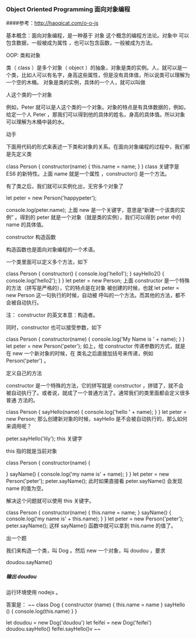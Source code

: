 ### Object Oriented Programming 面向对象编程

####参考：http://haoqicat.com/o-o-js

基本概念：面向对象编程，是一种基于 对象 这个概念的编程方法论。对象中 可以包含数据，一般被成为属性 ，也可以包含函数，一般被成为方法。

OOP: 类和对象

类（ class ）是多个对象（ object ）的抽象，对象是类的实例。人，就可以是一个类，比如人可以有名字，身高这些属性，但是没有具体值，所以说类可以理解为一个空的木桶。 对象是类的实例，具体的一个人，就可以叫做

人这个类的一个对象

例如，Peter 就可以是人这个类的一个对象。对象的特点是有具体数据的，例如，给定一个人 Peter ，那我们可以得到他的具体的姓名，身高的具体值。所以对象可以理解为木桶中装的水。

动手

下面用代码的形式来表述一下类和对象的关系。在面向对象编程的过程中，我们都是先定义类

class Person {
  constructor(name) {
    this.name = name;
  }
}
class 关键字是 ES6 的新特性。上面 name 就是一个属性 ，constructor() 是一个方法。

有了类之后，我们就可以实例化出，无穷多个对象了

let peter = new Person('happypeter');

console.log(peter.name);
上面 new 是一个关键字，意思是“新建一个该类的实例” 。得到的 peter 就是一个对象（就是类的实例），我们可以得到 peter 中的 name 的具体值。

constructor 构造函数

构造函数也是面向对象编程的一个术语。

一个类里面可以定义多个方法，如下

class Person {
  constructor() {
    console.log('hello1');
  }
  sayHello2() {
    console.log('hello2');
  }
}
let peter = new Person;
上面 constructor 是一个特殊的方法（拼写是严格的），它的特点是在对象 被创建的时候，也就 let peter = new Person 这一句执行的时候，自动被 呼叫的一个方法。而其他的方法，都不会被自动执行。

注： constructor 的英文本意：构造者。

同时，constructor 也可以接受参数，如下

class Person {
  constructor(name) {
    console.log('My Name is ' + name);
  }
}
let peter = new Person('peter');
如上，给 constructor 传递参数的方式，就是在 new 一个新对象的时候，在 类名之后直接加括号来传递，例如 Person('peter') 。

定义自己的方法

constructor 是一个特殊的方法，它的拼写就是 constructor ，拼错了，就不会 被自动执行了。或者说，就成了一个普通方法了。通常我们的类里面都会定义很多普通 方法的。

class Person {
  sayHello(name) {
    console.log('hello ' + name);
  }
}
let peter = new Person;
那么创建新对象的时候，sayHello 是不会被自动执行的，那么如何来调用呢？

peter.sayHello('lily');
this 关键字

this 指的就是当前对象

class Person {
  constructor(name) {

  }
  sayName() {
    console.log('my name is' + name);
  }
}
let peter = new Person('peter');
peter.sayName();
此时如果直接看 peter.sayName() 会发现 name 的值为空。

解决这个问题就可以使用 this 关键字。

class Person {
  constructor(name) {
    this.name = name;
  }
  sayName() {
    console.log('my name is' + this.name);
  }
}
let peter = new Person('peter');
peter.sayName();
这样 sayName() 函数中就可以拿到 this.name 的值了。

出一个题

我们来构造一个类，叫 Dog 。然后 new 一个对象，叫 doudou ，要求

doudou.sayName()
##### 输出 doudou
运行环境使用 nodejs 。

答案是：
~~
class Dog {
  constructor (name) {
    this.name = name
  }
  sayHello () {
    console.log(this.name)
  }
}


let doudou = new Dog('doudou')
let feifei = new Dog('feifei')
doudou.sayHello()
feifei.sayHello()v
~~
